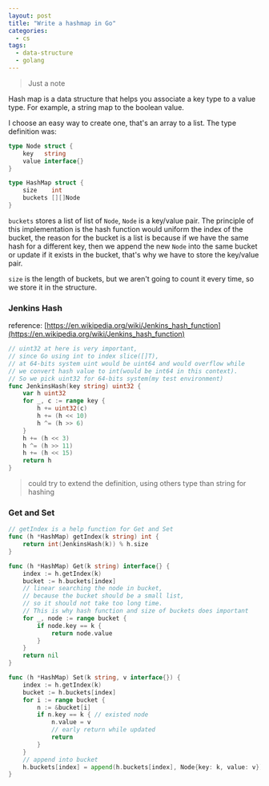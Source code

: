 ```yaml
---
layout: post
title: "Write a hashmap in Go"
categories:
  - cs
tags:
  - data-structure
  - golang
---
```


> Just a note

Hash map is a data structure that helps you associate a key type to a value type. For example, a string map to the boolean value.

I choose an easy way to create one, that's an array to a list. The type definition was:

```go
type Node struct {
    key   string
    value interface{}
}

type HashMap struct {
    size    int
    buckets [][]Node
}
```

`buckets` stores a list of list of `Node`, `Node` is a key/value pair.
The principle of this implementation is the hash function would uniform the index of the bucket, the reason for the bucket is a list is because if we have the same hash for a different key, then we append the new `Node` into the same bucket or update if it exists in the bucket, that's why we have to store the key/value pair.

`size` is the length of buckets, but we aren't going to count it every time, so we store it in the structure.

### Jenkins Hash

reference: [https://en.wikipedia.org/wiki/Jenkins_hash_function](https://en.wikipedia.org/wiki/Jenkins_hash_function)

```go
// uint32 at here is very important,
// since Go using int to index slice([]T),
// at 64-bits system uint would be uint64 and would overflow while
// we convert hash value to int(would be int64 in this context).
// So we pick uint32 for 64-bits system(my test environment)
func JenkinsHash(key string) uint32 {
    var h uint32
    for _, c := range key {
        h += uint32(c)
        h += (h << 10)
        h ^= (h >> 6)
    }
    h += (h << 3)
    h ^= (h >> 11)
    h += (h << 15)
    return h
}
```

> could try to extend the definition, using others type than string for hashing

### Get and Set

```go
// getIndex is a help function for Get and Set
func (h *HashMap) getIndex(k string) int {
    return int(JenkinsHash(k)) % h.size
}

func (h *HashMap) Get(k string) interface{} {
    index := h.getIndex(k)
    bucket := h.buckets[index]
    // linear searching the node in bucket,
    // because the bucket should be a small list,
    // so it should not take too long time.
    // This is why hash function and size of buckets does important
    for _, node := range bucket {
        if node.key == k {
            return node.value
        }
    }
    return nil
}

func (h *HashMap) Set(k string, v interface{}) {
    index := h.getIndex(k)
    bucket := h.buckets[index]
    for i := range bucket {
        n := &bucket[i]
        if n.key == k { // existed node
            n.value = v
            // early return while updated
            return
        }
    }
    // append into bucket
    h.buckets[index] = append(h.buckets[index], Node{key: k, value: v})
}
```
